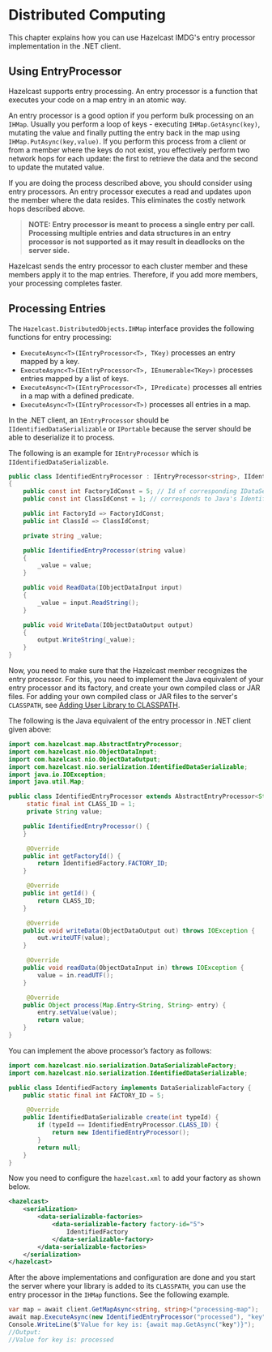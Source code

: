 # Distributed Computing

This chapter explains how you can use Hazelcast IMDG's entry processor implementation in the .NET client.

## Using EntryProcessor

Hazelcast supports entry processing. An entry processor is a function that executes your code on a map entry in an atomic way.

An entry processor is a good option if you perform bulk processing on an `IHMap`. Usually you perform a loop of keys - executing `IHMap.GetAsync(key)`, mutating the value and finally putting the entry back in the map using `IHMap.PutAsync(key,value)`. If you perform this process from a client or from a member where the keys do not exist, you effectively perform two network hops for each update: the first to retrieve the data and the second to update the mutated value.

If you are doing the process described above, you should consider using entry processors. An entry processor executes a read and updates upon the member where the data resides. This eliminates the costly network hops described above.

> **NOTE: Entry processor is meant to process a single entry per call. Processing multiple entries and data structures in an entry processor is not supported as it may result in deadlocks on the server side.**

Hazelcast sends the entry processor to each cluster member and these members apply it to the map entries. Therefore, if you add more members, your processing completes faster.

## Processing Entries

The `Hazelcast.DistributedObjects.IHMap` interface provides the following functions for entry processing:

* `ExecuteAsync<T>(IEntryProcessor<T>, TKey)` processes an entry mapped by a key.
* `ExecuteAsync<T>(IEntryProcessor<T>, IEnumerable<TKey>)` processes entries mapped by a list of keys.
* `ExecuteAsync<T>(IEntryProcessor<T>, IPredicate)` processes all entries in a map with a defined predicate.
* `ExecuteAsync<T>(IEntryProcessor<T>)` processes all entries in a map.

In the .NET client, an `IEntryProcessor` should be `IIdentifiedDataSerializable` or `IPortable` because the server should be able to deserialize it to process.

The following is an example for `IEntryProcessor` which is `IIdentifiedDataSerializable`.

```csharp
public class IdentifiedEntryProcessor : IEntryProcessor<string>, IIdentifiedDataSerializable
{
    public const int FactoryIdConst = 5; // Id of corresponding IDataSerializableFactory
    public const int ClassIdConst = 1; // corresponds to Java's IdentifiedEntryProcessor.CLASS_ID

    public int FactoryId => FactoryIdConst;
    public int ClassId => ClassIdConst;

    private string _value;

    public IdentifiedEntryProcessor(string value)
    {
        _value = value;
    }

    public void ReadData(IObjectDataInput input)
    {
        _value = input.ReadString();
    }

    public void WriteData(IObjectDataOutput output)
    {
        output.WriteString(_value);
    }
}
```

Now, you need to make sure that the Hazelcast member recognizes the entry processor. For this, you need to implement the Java equivalent of your entry processor and its factory, and create your own compiled class or JAR files. For adding your own compiled class or JAR files to the server's `CLASSPATH`, see [Adding User Library to CLASSPATH](https://docs.hazelcast.com/hazelcast/latest/clusters/deploying-code-from-clients#adding-user-library-to-classpath).

The following is the Java equivalent of the entry processor in .NET client given above:

```java
import com.hazelcast.map.AbstractEntryProcessor;
import com.hazelcast.nio.ObjectDataInput;
import com.hazelcast.nio.ObjectDataOutput;
import com.hazelcast.nio.serialization.IdentifiedDataSerializable;
import java.io.IOException;
import java.util.Map;

public class IdentifiedEntryProcessor extends AbstractEntryProcessor<String, String> implements IdentifiedDataSerializable {
     static final int CLASS_ID = 1;
     private String value;

    public IdentifiedEntryProcessor() {
    }

     @Override
    public int getFactoryId() {
        return IdentifiedFactory.FACTORY_ID;
    }

     @Override
    public int getId() {
        return CLASS_ID;
    }

     @Override
    public void writeData(ObjectDataOutput out) throws IOException {
        out.writeUTF(value);
    }

     @Override
    public void readData(ObjectDataInput in) throws IOException {
        value = in.readUTF();
    }

     @Override
    public Object process(Map.Entry<String, String> entry) {
        entry.setValue(value);
        return value;
    }
}
```

You can implement the above processor’s factory as follows:

```java
import com.hazelcast.nio.serialization.DataSerializableFactory;
import com.hazelcast.nio.serialization.IdentifiedDataSerializable;

public class IdentifiedFactory implements DataSerializableFactory {
    public static final int FACTORY_ID = 5;

     @Override
    public IdentifiedDataSerializable create(int typeId) {
        if (typeId == IdentifiedEntryProcessor.CLASS_ID) {
            return new IdentifiedEntryProcessor();
        }
        return null;
    }
}
```

Now you need to configure the `hazelcast.xml` to add your factory as shown below.

```xml
<hazelcast>
    <serialization>
        <data-serializable-factories>
            <data-serializable-factory factory-id="5">
                IdentifiedFactory
            </data-serializable-factory>
        </data-serializable-factories>
    </serialization>
</hazelcast>
```


After the above implementations and configuration are done and you start the server where your library is added to its `CLASSPATH`, you can use the entry processor in the `IHMap` functions. See the following example.

```csharp
var map = await client.GetMapAsync<string, string>("processing-map");
await map.ExecuteAsync(new IdentifiedEntryProcessor("processed"), "key");
Console.WriteLine($"Value for key is: {await map.GetAsync("key")}");
//Output:
//Value for key is: processed
```